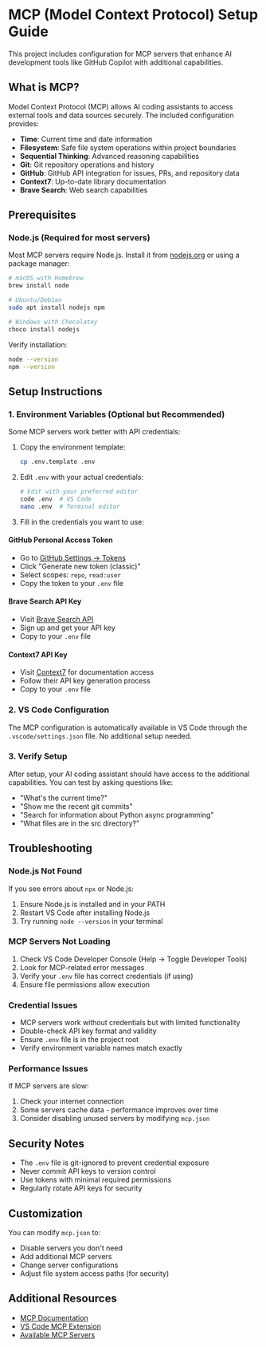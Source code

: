 # MCP (Model Context Protocol) Setup Guide

This project includes configuration for MCP servers that enhance AI development tools like GitHub Copilot with additional capabilities.

## What is MCP?

Model Context Protocol (MCP) allows AI coding assistants to access external tools and data sources securely. The included configuration provides:

- **Time**: Current time and date information
- **Filesystem**: Safe file system operations within project boundaries
- **Sequential Thinking**: Advanced reasoning capabilities
- **Git**: Git repository operations and history
- **GitHub**: GitHub API integration for issues, PRs, and repository data
- **Context7**: Up-to-date library documentation
- **Brave Search**: Web search capabilities

## Prerequisites

### Node.js (Required for most servers)
Most MCP servers require Node.js. Install it from [nodejs.org](https://nodejs.org/) or using a package manager:

```bash
# macOS with Homebrew
brew install node

# Ubuntu/Debian
sudo apt install nodejs npm

# Windows with Chocolatey
choco install nodejs
```

Verify installation:
```bash
node --version
npm --version
```

## Setup Instructions

### 1. Environment Variables (Optional but Recommended)

Some MCP servers work better with API credentials:

1. Copy the environment template:
   ```bash
   cp .env.template .env
   ```

2. Edit `.env` with your actual credentials:
   ```bash
   # Edit with your preferred editor
   code .env  # VS Code
   nano .env  # Terminal editor
   ```

3. Fill in the credentials you want to use:

#### GitHub Personal Access Token
- Go to [GitHub Settings → Tokens](https://github.com/settings/tokens)
- Click "Generate new token (classic)"
- Select scopes: `repo`, `read:user`
- Copy the token to your `.env` file

#### Brave Search API Key
- Visit [Brave Search API](https://api.search.brave.com/app/keys)
- Sign up and get your API key
- Copy to your `.env` file

#### Context7 API Key
- Visit [Context7](https://context7.ai) for documentation access
- Follow their API key generation process
- Copy to your `.env` file

### 2. VS Code Configuration

The MCP configuration is automatically available in VS Code through the `.vscode/settings.json` file. No additional setup needed.

### 3. Verify Setup

After setup, your AI coding assistant should have access to the additional capabilities. You can test by asking questions like:

- "What's the current time?"
- "Show me the recent git commits"  
- "Search for information about Python async programming"
- "What files are in the src directory?"

## Troubleshooting

### Node.js Not Found
If you see errors about `npx` or Node.js:
1. Ensure Node.js is installed and in your PATH
2. Restart VS Code after installing Node.js
3. Try running `node --version` in your terminal

### MCP Servers Not Loading
1. Check VS Code Developer Console (Help → Toggle Developer Tools)
2. Look for MCP-related error messages
3. Verify your `.env` file has correct credentials (if using)
4. Ensure file permissions allow execution

### Credential Issues
- MCP servers work without credentials but with limited functionality
- Double-check API key format and validity
- Ensure `.env` file is in the project root
- Verify environment variable names match exactly

### Performance Issues
If MCP servers are slow:
1. Check your internet connection
2. Some servers cache data - performance improves over time
3. Consider disabling unused servers by modifying `mcp.json`

## Security Notes

- The `.env` file is git-ignored to prevent credential exposure
- Never commit API keys to version control
- Use tokens with minimal required permissions
- Regularly rotate API keys for security

## Customization

You can modify `mcp.json` to:
- Disable servers you don't need
- Add additional MCP servers
- Change server configurations
- Adjust file system access paths (for security)

## Additional Resources

- [MCP Documentation](https://modelcontextprotocol.io/)
- [VS Code MCP Extension](https://marketplace.visualstudio.com/items?itemName=ms-vscode.vscode-mcp)
- [Available MCP Servers](https://github.com/modelcontextprotocol/servers)